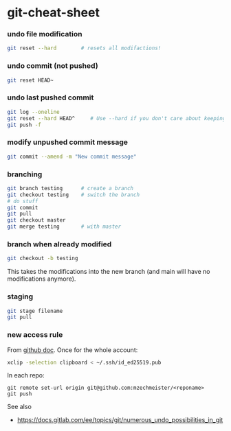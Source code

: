# git-cheat-sheet

### undo file modification
```bash
git reset --hard        # resets all modifactions!

```
### undo commit (not pushed)
```bash
git reset HEAD~
```

### undo last pushed commit
```bash
git log --oneline
git reset --hard HEAD^     # Use --hard if you don't care about keeping the changes you made
git push -f
```

### modify unpushed commit message
```bash
git commit --amend -m "New commit message"
```

### branching
```bash
git branch testing      # create a branch   
git checkout testing    # switch the branch
# do stuff
git commit
git pull
git checkout master
git merge testing       # with master 
```

### branch when already modified
```bash
git checkout -b testing
```
This takes the modifications into the new branch (and main will have no modifications anymore).

### staging
```bash
git stage filename
git pull
```


### new access rule
From [github doc](https://docs.github.com/en/authentication/connecting-to-github-with-ssh/generating-a-new-ssh-key-and-adding-it-to-the-ssh-agent).
Once for the whole account:
```bash
xclip -selection clipboard < ~/.ssh/id_ed25519.pub
```
In each repo:
```
git remote set-url origin git@github.com:mzechmeister/<reponame>
git push
```

See also
* https://docs.gitlab.com/ee/topics/git/numerous_undo_possibilities_in_git

